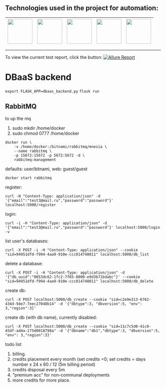 ## Technologies used in the project for automation:

| <img src="https://cdn.jsdelivr.net/gh/devicons/devicon/icons/python/python-original-wordmark.svg" width="80" heigh="80"/> | <img src="https://cdn.jsdelivr.net/gh/devicons/devicon/icons/mysql/mysql-original-wordmark.svg"  width="80" heigh="80"/> | <img src="https://cdn.jsdelivr.net/gh/devicons/devicon/icons/git/git-original-wordmark.svg" width="80" heigh="80"/> | <img src="https://github.com/allure-framework/allure2/blob/main/.idea/icon.png" width="80" heigh="80"/> | <img src="https://cdn.jsdelivr.net/gh/devicons/devicon/icons/selenium/selenium-original.svg" width="80" heigh="80"/> |
|---------------------------------------------------------------------------------------------------------------------------|---------------------------------------------------------------------------------------------------------------------------|---------------------------------------------------------------------------------------------------------------------|-----------------------------------------------------------------------------------------------------------|----------------------------------------------------------------------------------------------------------------------|
___

To view the current test report, click the button: [![Allure Report](https://img.shields.io/badge/Allure%20Report-deployed-green)](https://areso.github.io/Oblache/)

# DBaaS backend
`export FLASK_APP=dbaas_backend.py`
`flask run`
## RabbitMQ
to up the mq
1. sudo mkdir /home/docker  
2. sudo chmod 0777 /home/docker
```
docker run \
    -v /home/docker:/bitnami/rabbitmq/mnesia \
    --name rabbitmq \
    -p 15672:15672 -p 5672:5672 -d \
    rabbitmq:management
```
defaults: user/bitnami, web: guest/guest
```
docker start rabbitmq
```

register:  
```
curl -H "Content-Type: application/json" -d '{"email":"test3@mail.ru","password":"password"}' localhost:5000/register
```
login:  
```
curl -i -H "Content-Type: application/json" -d '{"email":"test3@mail.ru","password":"password"}' localhost:5000/login -v
```
  
list user's databases:  
```
curl -X POST -i -H "Content-Type: application/json" --cookie "sid=94951dfd-f994-4aa9-910e-ccc814748011" localhost:5000/db_list
```

delete a database:
```
curl -X POST -i -H "Content-Type: application/json" -d '{"db_uuid":"0653dc62-1fc2-7f65-8000-e9d3b71bdabc"}' --cookie "sid=94951dfd-f994-4aa9-910e-ccc814748011" localhost:5000/db_delete
```

create db:  
```
curl -X POST localhost:5000/db_create --cookie "sid=c2e9e313-6762-434d-94e7-7eec27048b14" -d '{"dbtype":3, "dbversion":5, "env": 3,"region":3}'
```
create db (with db name), currently disabled:  
```
curl -X POST localhost:5000/db_create --cookie "sid=11c7c5d0-41c0-45df-ad4a-275d0018798a" -d '{"dbname":"db1","dbtype":3, "dbversion":5, "env": 3,"region":3}'
```
todo list  
1. billing. 
2. credits placement every month (set credits =0; set credits = days number x 24 x 60 / 12 (5m billing period)
3. credits disposal every 5m
4. "premium acc" for non-communal deployments
5. more credits for more place.
